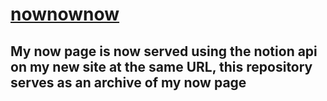 # [nownownow](https://nownownow.com/about)

## My now page is now served using the notion api on my new site at the same URL, this repository serves as an archive of my now page
